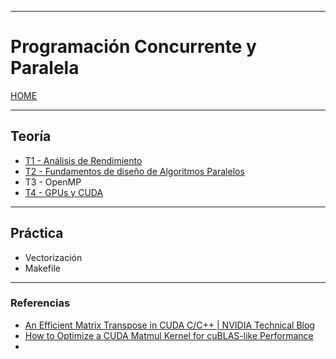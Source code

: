 
---
# Programación Concurrente y Paralela

[HOME](../../README.md)

---

## Teoría

- [T1 - Análisis de Rendimiento](../Redes1/data/T1.md)
- [T2 - Fundamentos de diseño de Algoritmos Paralelos](data/T2.md)
- T3 - OpenMP
- [T4 - GPUs y CUDA](data/T4.md)

---
## Práctica

- Vectorización
- Makefile

---
### Referencias
- [An Efficient Matrix Transpose in CUDA C/C++ | NVIDIA Technical Blog](https://developer.nvidia.com/blog/efficient-matrix-transpose-cuda-cc/)
- [How to Optimize a CUDA Matmul Kernel for cuBLAS-like Performance](https://siboehm.com/articles/22/CUDA-MMM)
- 